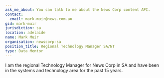 ```yaml
---
ask_me_about: You can talk to me about the News Corp content API.
contact:
  email: mark.muir@news.com.au
gid: mark-muir
jurisdiction: sa
location: adelaide
name: Mark Muir
organisation: newscorp-sa
position_title: Regional Technology Manager SA/NT
type: Data Mentor
---
```


I am the regional Technology Manager for News Corp in SA and have been in the systems and technology area for the past 15 years.